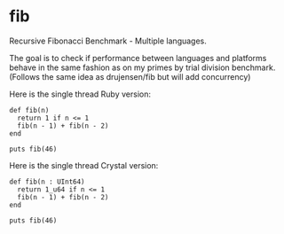 # fib
Recursive Fibonacci Benchmark - Multiple languages. 

The goal is to check if performance between languages and platforms behave in the same fashion as on my primes by trial division benchmark.
(Follows the same idea as drujensen/fib but will add concurrency)

Here is the single thread Ruby version:

```
def fib(n)
  return 1 if n <= 1
  fib(n - 1) + fib(n - 2)
end

puts fib(46)
```

Here is the single thread Crystal version:

```
def fib(n : UInt64)
  return 1_u64 if n <= 1
  fib(n - 1) + fib(n - 2)
end

puts fib(46)
```
